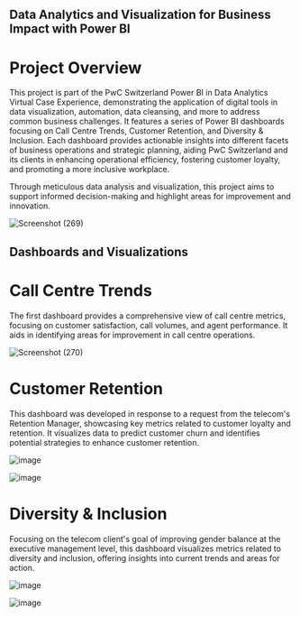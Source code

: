 ## Data Analytics and Visualization for Business Impact with Power BI

# Project Overview

This project is part of the PwC Switzerland Power BI in Data Analytics Virtual Case Experience, demonstrating the application of digital tools in data visualization, automation, data cleansing, and more to address common business challenges. It features a series of Power BI dashboards focusing on Call Centre Trends, Customer Retention, and Diversity & Inclusion. Each dashboard provides actionable insights into different facets of business operations and strategic planning, aiding PwC Switzerland and its clients in enhancing operational efficiency, fostering customer loyalty, and promoting a more inclusive workplace.

Through meticulous data analysis and visualization, this project aims to support informed decision-making and highlight areas for improvement and innovation.

![Screenshot (269)](https://github.com/user-attachments/assets/a1af6640-e217-43bf-8e4c-0feec64cdb66)


##  Dashboards and Visualizations

# Call Centre Trends

The first dashboard provides a comprehensive view of call centre metrics, focusing on customer satisfaction, call volumes, and agent performance. It aids in identifying areas for improvement in call centre operations.

![Screenshot (270)](https://github.com/user-attachments/assets/f8435d82-cf1b-40c5-821c-9b51ef38bb54)

# Customer Retention

This dashboard was developed in response to a request from the telecom's Retention Manager, showcasing key metrics related to customer loyalty and retention. It visualizes data to predict customer churn and identifies potential strategies to enhance customer retention.

![image](https://github.com/user-attachments/assets/b9485f37-08fe-4d43-bc16-35e484d99078)

![image](https://github.com/user-attachments/assets/72647723-dafa-4a30-a4f8-1bc8a3f64fe4)

# Diversity & Inclusion

Focusing on the telecom client's goal of improving gender balance at the executive management level, this dashboard visualizes metrics related to diversity and inclusion, offering insights into current trends and areas for action.

![image](https://github.com/user-attachments/assets/10afc4cf-4211-489d-81ad-b4f1db50103e)

![image](https://github.com/user-attachments/assets/50a75439-75c1-40a1-b37b-5bafe55647f8)





